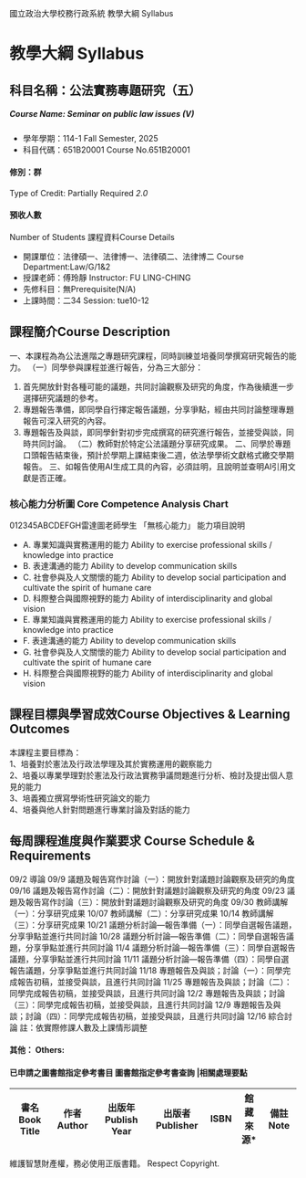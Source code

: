 國立政治大學校務行政系統 教學大綱 Syllabus
# 教學大綱 Syllabus
##  科目名稱：公法實務專題研究（五）
#####  Course Name: Seminar on public law issues (V)
  * 學年學期：114-1 Fall Semester, 2025 
  * 科目代碼：651B20001 Course No.651B20001
#### 修別：群
Type of Credit: Partially Required 
_2.0_
#### 預收人數
Number of Students
課程資料Course Details
  * 開課單位：法律碩一、法律博一、法律碩二、法律博二 Course Department:Law/G/1&2 
  * 授課老師：傅玲靜 Instructor: FU LING-CHING 
  * 先修科目：無Prerequisite(N/A)
  * 上課時間：二34 Session: tue10-12
##  課程簡介Course Description
一、本課程為為公法進階之專題研究課程，同時訓練並培養同學撰寫研究報告的能力。
（一）同學參與課程並進行報告，分為三大部分：
  1. 首先開放針對各種可能的議題，共同討論觀察及研究的角度，作為後續進一步選擇研究議題的參考。
  2. 專題報告準備，即同學自行擇定報告議題，分享爭點，經由共同討論整理專題報告可深入研究的內容。
  3. 專題報告及與談，即同學針對初步完成撰寫的研究進行報告，並接受與談，同時共同討論。
（二）教師對於特定公法議題分享研究成果。
二、同學於專題口頭報告結束後，預計於學期上課結束後二週，依法學學術文獻格式繳交學期報告。
三、如報告使用AI生成工具的內容，必須註明，且說明並查明AI引用文獻是否正確。
###  核心能力分析圖 Core Competence Analysis Chart
012345ABCDEFGH雷達圖老師學生
「無核心能力」 
能力項目說明
  * A. 專業知識與實務運用的能力 Ability to exercise professional skills / knowledge into practice
  * B. 表達溝通的能力 Ability to develop communication skills
  * C. 社會參與及人文關懷的能力 Ability to develop social participation and cultivate the spirit of humane care
  * D. 科際整合與國際視野的能力 Ability of interdisciplinarity and global vision
  * E. 專業知識與實務運用的能力 Ability to exercise professional skills / knowledge into practice
  * F. 表達溝通的能力 Ability to develop communication skills
  * G. 社會參與及人文關懷的能力 Ability to develop social participation and cultivate the spirit of humane care
  * H. 科際整合與國際視野的能力 Ability of interdisciplinarity and global vision
##  課程目標與學習成效Course Objectives & Learning Outcomes 
本課程主要目標為：  
1、培養對於憲法及行政法學理及其於實務運用的觀察能力  
2、培養以專業學理對於憲法及行政法實務爭議問題進行分析、檢討及提出個人意見的能力  
3、培義獨立撰寫學術性研究論文的能力  
4、培養與他人針對問題進行專業討論及對話的能力
##  每周課程進度與作業要求 Course Schedule & Requirements
09/2 導論
09/9 議題及報告寫作討論（一）：開放針對議題討論觀察及研究的角度
09/16 議題及報告寫作討論（二）：開放針對議題討論觀察及研究的角度
09/23 議題及報告寫作討論（三）：開放針對議題討論觀察及研究的角度
09/30 教師講解（一）：分享研究成果
10/07 教師講解（二）：分享研究成果
10/14 教師講解（三）：分享研究成果
10/21 議題分析討論—報告準備（一）：同學自選報告議題，分享爭點並進行共同討論
10/28 議題分析討論—報告準備（二）：同學自選報告議題，分享爭點並進行共同討論
11/4 議題分析討論—報告準備（三）：同學自選報告議題，分享爭點並進行共同討論
11/11 議題分析討論—報告準備（四）：同學自選報告議題，分享爭點並進行共同討論
11/18 專題報告及與談；討論（一）：同學完成報告初稿，並接受與談，且進行共同討論
11/25 專題報告及與談；討論（二）：同學完成報告初稿，並接受與談，且進行共同討論
12/2 專題報告及與談；討論（三）：同學完成報告初稿，並接受與談，且進行共同討論
12/9 專題報告及與談；討論（四）：同學完成報告初稿，並接受與談，且進行共同討論
12/16 綜合討論
註：依實際修課人數及上課情形調整
####  其他： Others:
####  已申請之圖書館指定參考書目  圖書館指定參考書查詢 |相關處理要點
書名 Book Title |  作者 Author |  出版年 Publish Year |  出版者 Publisher |  ISBN  |  館藏來源* |  備註 Note  
---|---|---|---|---|---|---  
維護智慧財產權，務必使用正版書籍。 Respect Copyright.